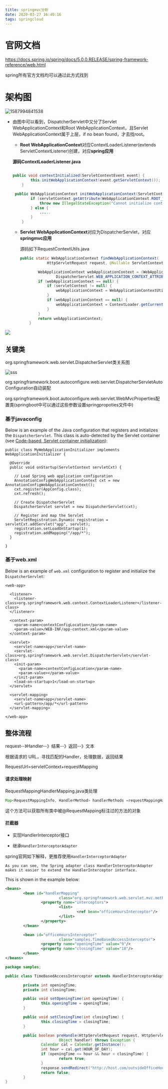```yaml
---
title: springmvc分析
date: 2020-03-27 16:40:16
tags: springcloud
---
```


# 官网文档

https://docs.spring.io/spring/docs/5.0.0.RELEASE/spring-framework-reference/web.html

spring所有官方文档均可以通过此方式找到

# 架构图

![1587994841538](E:\developProject\hexo-aircloud-blog\source\_posts\java框架\springcloud\springMVC\springMVC\springMVC架构图1)



- 由图中可以看到，DispatcherServlet中又分了Servlet WebApplicationContext和Root WebApplicationContext，且Servlet WebApplicationContext属于上层，if no bean found，才去找root。

  - **Root WebApplicationContext**对应ContextLoaderListener(extends ServletContextListener)创建，对应**spring应用**

  **源码ContextLoaderListener.java**

  ```java
  
  public void contextInitialized(ServletContextEvent event) {
          this.initWebApplicationContext(event.getServletContext());
      }
  ```

  ```java
   public WebApplicationContext initWebApplicationContext(ServletContext servletContext) {
          if (servletContext.getAttribute(WebApplicationContext.ROOT_WEB_APPLICATION_CONTEXT_ATTRIBUTE) != null) {
              throw new IllegalStateException("Cannot initialize context because there is already a root application context present - check whether you have multiple ContextLoader* definitions in your web.xml!");
          } else {
              .....
          }
      }
  ```

  

  - **Servlet WebApplicationContext**对应为DispatcherServlet，对应**springmvc应用**

    源码如下RequestContextUtils.java

    ```java
    public static WebApplicationContext findWebApplicationContext(
    			HttpServletRequest request, @Nullable ServletContext servletContext) {
    
    		WebApplicationContext webApplicationContext = (WebApplicationContext) request.getAttribute(
    				DispatcherServlet.WEB_APPLICATION_CONTEXT_ATTRIBUTE);
    		if (webApplicationContext == null) {
    			if (servletContext != null) {
    				webApplicationContext = WebApplicationContextUtils.getWebApplicationContext(servletContext);
    			}
    			if (webApplicationContext == null) {
    				webApplicationContext = ContextLoader.getCurrentWebApplicationContext();
    			}
    		}
    		return webApplicationContext;
    	}
    ```

    



![](springMVC\springMVC架构图)



## 关键类

org.springframework.web.servlet.DispatcherServlet类关系图

![sss](springMVC\DispatcherServlet.png)



org.springframework.boot.autoconfigure.web.servlet.DispatcherServletAutoConfiguration自动装配

org.springframework.boot.autoconfigure.web.servlet.WebMvcProperties配置类(springboot中可以通过这些参数设置springpropoties文件中)





### 基于javaconfig

Below is an example of the Java configuration that registers and initializes the `DispatcherServlet`. This class is auto-detected by the Servlet container (see [Code-based, Servlet container initialization](https://docs.spring.io/spring/docs/5.0.0.RELEASE/spring-framework-reference/web.html#mvc-container-config)):

```
public class MyWebApplicationInitializer implements WebApplicationInitializer {

  @Override
  public void onStartup(ServletContext servletCxt) {

    // Load Spring web application configuration
    AnnotationConfigWebApplicationContext cxt = new AnnotationConfigWebApplicationContext();
    cxt.register(AppConfig.class);
    cxt.refresh();

    // Create DispatcherServlet
    DispatcherServlet servlet = new DispatcherServlet(cxt);

    // Register and map the Servlet
    ServletRegistration.Dynamic registration = servletCxt.addServlet("app", servlet);
    registration.setLoadOnStartup(1);
    registration.addMapping("/app/*");
  }

}
```

### 基于web.xml

Below is an example of `web.xml` configuration to register and initialize the `DispatcherServlet`:

```
<web-app>

  <listener>
    <listener-class>org.springframework.web.context.ContextLoaderListener</listener-class>
  </listener>

  <context-param>
    <param-name>contextConfigLocation</param-name>
    <param-value>/WEB-INF/app-context.xml</param-value>
  </context-param>

  <servlet>
    <servlet-name>app</servlet-name>
    <servlet-class>org.springframework.web.servlet.DispatcherServlet</servlet-class>
    <init-param>
      <param-name>contextConfigLocation</param-name>
      <param-value></param-value>
    </init-param>
    <load-on-startup>1</load-on-startup>
  </servlet>

  <servlet-mapping>
    <servlet-name>app</servlet-name>
    <url-pattern>/app/*</url-pattern>
  </servlet-mapping>

</web-app>
```





## 整体流程

request--》Handler--》结果--》返回--》文本

根据请求的 URL，寻找匹配的Handler，处理数据，返回结果

RequestUrl=servletContext+requestMapping

#### 请求处理映射

RequestMappingHandlerMapping.java类处理

```java
Map<RequestMappingInfo, HandlerMethod> handlerMethods =requestMappingHandlerMapping.getHandlerMethods();
```

这个方法可以获取所有类中被@RequestMapping标注过的方法的对象

#### 拦截器

- 实现HandlerInterceptor接口

- 继承`HandlerInterceptorAdapter` 

spring官网如下解释，更推荐使用`HandlerInterceptorAdapter` 

```
As you can see, the Spring adapter class HandlerInterceptorAdapter makes it easier to extend the HandlerInterceptor interface.
```



 This is shown in the example below:

```xml
<beans>
        <bean id="handlerMapping"
                        class="org.springframework.web.servlet.mvc.method.annotation.RequestMappingHandlerMapping">
                <property name="interceptors">
                        <list>
                                <ref bean="officeHoursInterceptor"/>
                        </list>
                </property>
        </bean>

        <bean id="officeHoursInterceptor"
                        class="samples.TimeBasedAccessInterceptor">
                <property name="openingTime" value="9"/>
                <property name="closingTime" value="18"/>
        </bean>
</beans>
```





```java
package samples;

public class TimeBasedAccessInterceptor extends HandlerInterceptorAdapter {

        private int openingTime;
        private int closingTime;

        public void setOpeningTime(int openingTime) {
                this.openingTime = openingTime;
        }

        public void setClosingTime(int closingTime) {
                this.closingTime = closingTime;
        }

        public boolean preHandle(HttpServletRequest request, HttpServletResponse response,
                        Object handler) throws Exception {
                Calendar cal = Calendar.getInstance();
                int hour = cal.get(HOUR_OF_DAY);
                if (openingTime <= hour && hour < closingTime) {
                        return true;
                }
                response.sendRedirect("http://host.com/outsideOfficeHours.html");
                return false;
        }
}
```





